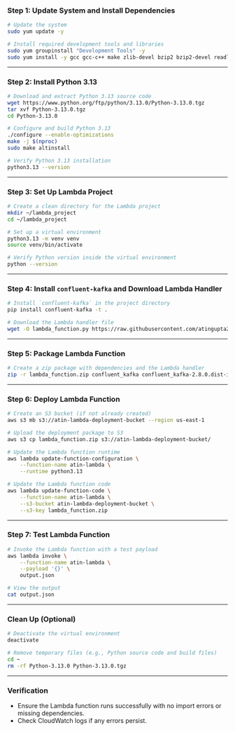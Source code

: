 ### **Step 1: Update System and Install Dependencies**
```bash
# Update the system
sudo yum update -y

# Install required development tools and libraries
sudo yum groupinstall "Development Tools" -y
sudo yum install -y gcc gcc-c++ make zlib-devel bzip2 bzip2-devel readline-devel sqlite sqlite-devel openssl-devel libffi-devel wget tar zip
```

---

### **Step 2: Install Python 3.13**
```bash
# Download and extract Python 3.13 source code
wget https://www.python.org/ftp/python/3.13.0/Python-3.13.0.tgz
tar xvf Python-3.13.0.tgz
cd Python-3.13.0

# Configure and build Python 3.13
./configure --enable-optimizations
make -j $(nproc)
sudo make altinstall

# Verify Python 3.13 installation
python3.13 --version
```

---

### **Step 3: Set Up Lambda Project**
```bash
# Create a clean directory for the Lambda project
mkdir ~/lambda_project
cd ~/lambda_project

# Set up a virtual environment
python3.13 -m venv venv
source venv/bin/activate

# Verify Python version inside the virtual environment
python --version
```

---

### **Step 4: Install `confluent-kafka` and Download Lambda Handler**
```bash
# Install `confluent-kafka` in the project directory
pip install confluent-kafka -t .

# Download the Lambda handler file
wget -O lambda_function.py https://raw.githubusercontent.com/atingupta2005/kafka-on-aws-Jan-25/main/concepts/day-10/lambda_handler.py
```

---

### **Step 5: Package Lambda Function**
```bash
# Create a zip package with dependencies and the Lambda handler
zip -r lambda_function.zip confluent_kafka confluent_kafka-2.8.0.dist-info confluent_kafka.libs lambda_function.py
```

---

### **Step 6: Deploy Lambda Function**
```bash
# Create an S3 bucket (if not already created)
aws s3 mb s3://atin-lambda-deployment-bucket --region us-east-1

# Upload the deployment package to S3
aws s3 cp lambda_function.zip s3://atin-lambda-deployment-bucket/

# Update the Lambda function runtime
aws lambda update-function-configuration \
    --function-name atin-lambda \
    --runtime python3.13

# Update the Lambda function code
aws lambda update-function-code \
    --function-name atin-lambda \
    --s3-bucket atin-lambda-deployment-bucket \
    --s3-key lambda_function.zip
```

---

### **Step 7: Test Lambda Function**
```bash
# Invoke the Lambda function with a test payload
aws lambda invoke \
    --function-name atin-lambda \
    --payload '{}' \
    output.json

# View the output
cat output.json
```

---

### **Clean Up (Optional)**
```bash
# Deactivate the virtual environment
deactivate

# Remove temporary files (e.g., Python source code and build files)
cd ~
rm -rf Python-3.13.0 Python-3.13.0.tgz
```

---

### **Verification**
- Ensure the Lambda function runs successfully with no import errors or missing dependencies.
- Check CloudWatch logs if any errors persist.